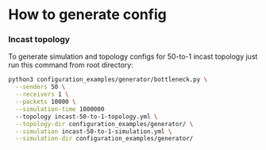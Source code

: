 # How to generate config

### Incast topology

To generate simulation and topology configs for 50-to-1 incast topology just run this command from root directory:

```bash
python3 configuration_examples/generator/bottleneck.py \
  --senders 50 \
  --receivers 1 \
  --packets 10000 \
  --simulation-time 1000000
  --topology incast-50-to-1-topology.yml \
  --topology-dir configuration_examples/generator/ \
  --simulation incast-50-to-1-simulation.yml \
  --simulation-dir configuration_examples/generator/
```
